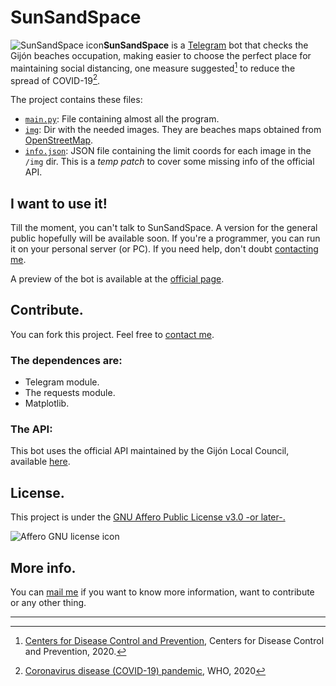 # SunSandSpace

![SunSandSpace icon](www.github.io/ajuancer/sunSandSpace/master/docs/resources/img/logo_v1.png)**SunSandSpace** is a [Telegram](www.telegram.org) bot that checks the Gijón beaches occupation, making easier to choose the perfect place for maintaining social distancing, one measure suggested[^fn1] to reduce the spread of COVID-19[^fn2].

The project contains these files:

- [`main.py`](/main.py): File containing almost all the program.
- [`img`](img): Dir with the needed images. They are beaches maps obtained from [OpenStreetMap](www.openstreetmap.org).
- [`info.json`](/info.json): JSON file containing the limit coords for each image in the `/img` dir. This is a _temp patch_ to cover some missing info of the official API. 

## I want to use it!

Till the moment, you can't talk to SunSandSpace. A version for the general public hopefully will be available soon. If you're a programmer, you can run it on your personal server (or PC). If you need help, don't doubt [contacting me](https://ajuancer.github.io).

A preview of the bot is available at the [official page](https://ajuancer.github.io/sunSandSpace).

## Contribute.

You can fork this project. Feel free to [contact me](https://ajuacner.github.io). 

### The dependences are:

- Telegram module.
- The requests module.
- Matplotlib.

### The API:

This bot uses the official API maintained by the Gijón Local Council, available [here](https://www.gijon.es/es/datos/ocupacion_playas).

## License.

This project is under the [GNU Affero Public License v3.0 -or later-.](https://www.gnu.org/licenses/agpl-3.0.en.html)

![Affero GNU license icon](https://www.gnu.org/graphics/agplv3-155x51.png)

## More info.

You can [mail me](https://ajuancer.github.io) if you want to know more information, want to contribute or any other thing.

------

[^fn1]: [Centers for Disease Control and Prevention](https://www.cdc.gov/coronavirus/2019-ncov/prevent-getting-sick/social-distancing.html), Centers for Disease Control and Prevention, 2020.
[^fn2]: [Coronavirus disease (COVID-19) pandemic](https://www.who.int/emergencies/diseases/novel-coronavirus-2019), WHO, 2020

